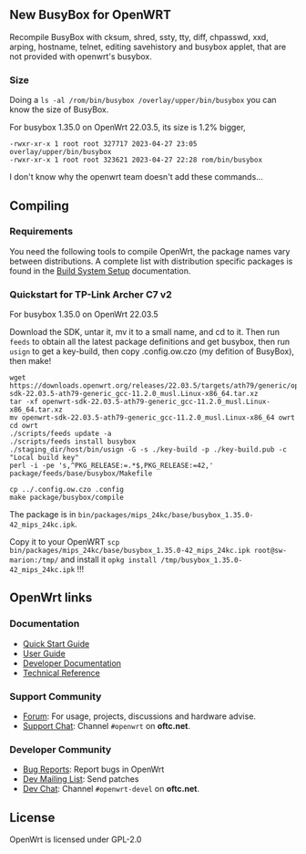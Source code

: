 <!--
Filename: README.md
Author: Olivier Sirol <czo@free.fr>
License: GPL-2.0 (http://www.gnu.org/copyleft)
File Created: nov. 2018
Last Modified: Sunday 08 October 2023, 11:44
Edit Time: 2:04:30
-->

## New BusyBox for OpenWRT

Recompile BusyBox with
 cksum,
 shred,
 ssty,
 tty,
 diff,
 chpasswd,
 xxd,
 arping,
 hostname,
 telnet,
 editing savehistory
 and busybox applet, that are not provided with openwrt's busybox.

### Size

Doing a `ls -al /rom/bin/busybox /overlay/upper/bin/busybox` you can know the size of BusyBox.

For busybox 1.35.0 on OpenWrt 22.03.5, its size is 1.2% bigger,

```
-rwxr-xr-x 1 root root 327717 2023-04-27 23:05 overlay/upper/bin/busybox
-rwxr-xr-x 1 root root 323621 2023-04-27 22:28 rom/bin/busybox
```

I don't know why the openwrt team doesn't add these commands...


## Compiling

### Requirements

You need the following tools to compile OpenWrt, the package names vary between
distributions. A complete list with distribution specific packages is found in
the [Build System Setup](https://openwrt.org/docs/guide-developer/build-system/install-buildsystem)
documentation.


### Quickstart for TP-Link Archer C7 v2

For busybox 1.35.0 on OpenWrt 22.03.5

Download the SDK, untar it, mv it to a small name, and cd to it. Then run `feeds` to obtain all the latest package definitions and get busybox, then run `usign` to get a key-build, then copy .config.ow.czo (my defition of BusyBox), then make!

```
wget https://downloads.openwrt.org/releases/22.03.5/targets/ath79/generic/openwrt-sdk-22.03.5-ath79-generic_gcc-11.2.0_musl.Linux-x86_64.tar.xz
tar -xf openwrt-sdk-22.03.5-ath79-generic_gcc-11.2.0_musl.Linux-x86_64.tar.xz
mv openwrt-sdk-22.03.5-ath79-generic_gcc-11.2.0_musl.Linux-x86_64 owrt
cd owrt
./scripts/feeds update -a
./scripts/feeds install busybox
./staging_dir/host/bin/usign -G -s ./key-build -p ./key-build.pub -c "Local build key"
perl -i -pe 's,^PKG_RELEASE:=.*$,PKG_RELEASE:=42,' package/feeds/base/busybox/Makefile

cp ../.config.ow.czo .config
make package/busybox/compile
```

The package is in `bin/packages/mips_24kc/base/busybox_1.35.0-42_mips_24kc.ipk`.

Copy it to your OpenWRT
 `scp bin/packages/mips_24kc/base/busybox_1.35.0-42_mips_24kc.ipk root@sw-marion:/tmp/`
and install it
 `opkg install /tmp/busybox_1.35.0-42_mips_24kc.ipk`
  !!!

## OpenWrt links

### Documentation

* [Quick Start Guide](https://openwrt.org/docs/guide-quick-start/start)
* [User Guide](https://openwrt.org/docs/guide-user/start)
* [Developer Documentation](https://openwrt.org/docs/guide-developer/start)
* [Technical Reference](https://openwrt.org/docs/techref/start)

### Support Community

* [Forum](https://forum.openwrt.org): For usage, projects, discussions and hardware advise.
* [Support Chat](https://webchat.oftc.net/#openwrt): Channel `#openwrt` on **oftc.net**.

### Developer Community

* [Bug Reports](https://bugs.openwrt.org): Report bugs in OpenWrt
* [Dev Mailing List](https://lists.openwrt.org/mailman/listinfo/openwrt-devel): Send patches
* [Dev Chat](https://webchat.oftc.net/#openwrt-devel): Channel `#openwrt-devel` on **oftc.net**.

## License

OpenWrt is licensed under GPL-2.0


